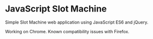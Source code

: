 # JavaScript Slot Machine
Simple Slot Machine web application using JavaScript ES6 and jQuery.

Working on Chrome. Known compatibility issues with Firefox.

